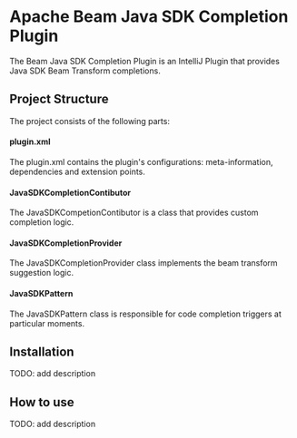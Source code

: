 <!--
    Licensed to the Apache Software Foundation (ASF) under one
    or more contributor license agreements.  See the NOTICE file
    distributed with this work for additional information
    regarding copyright ownership.  The ASF licenses this file
    to you under the Apache License, Version 2.0 (the
    "License"); you may not use this file except in compliance
    with the License.  You may obtain a copy of the License at

      http://www.apache.org/licenses/LICENSE-2.0

    Unless required by applicable law or agreed to in writing,
    software distributed under the License is distributed on an
    "AS IS" BASIS, WITHOUT WARRANTIES OR CONDITIONS OF ANY
    KIND, either express or implied.  See the License for the
    specific language governing permissions and limitations
    under the License.
-->

# Apache Beam Java SDK Completion Plugin

The Beam Java SDK Completion Plugin is an IntelliJ Plugin that provides Java SDK Beam Transform completions.

## Project Structure
The project consists of the following parts:

#### plugin.xml
The plugin.xml contains the plugin's configurations: meta-information, dependencies and extension points.

#### JavaSDKCompletionContibutor
The JavaSDKCompetionContibutor is a class that provides custom completion logic.

#### JavaSDKCompletionProvider
The JavaSDKCompletionProvider class implements the beam transform suggestion logic.

#### JavaSDKPattern
The JavaSDKPattern class is responsible for code completion triggers at particular moments.

## Installation
TODO: add description

## How to use
TODO: add description
